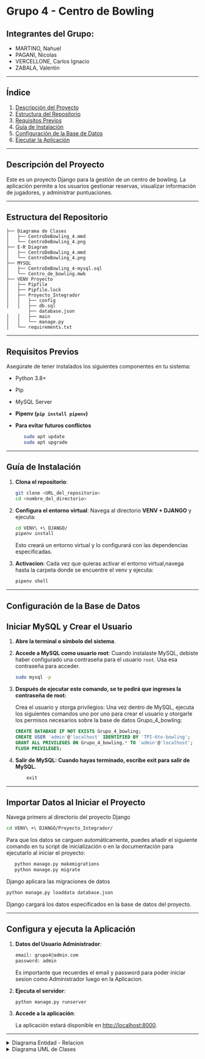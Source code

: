 
# Grupo 4 - Centro de Bowling

## Integrantes del Grupo:
- MARTINO, Nahuel
- PAGANI, Nicolas
- VERCELLONE, Carlos Ignacio
- ZABALA, Valentin

---

## Índice

1. [Descripción del Proyecto](#descripción-del-proyecto)
2. [Estructura del Repositorio](#estructura-del-repositorio)
3. [Requisitos Previos](#requisitos-previos)
4. [Guía de Instalación](#guía-de-instalación)
5. [Configuración de la Base de Datos](#configuración-de-la-base-de-datos)
6. [Ejecutar la Aplicación](#configura-y-ejecuta-la-aplicación)

---

## Descripción del Proyecto

Este es un proyecto Django para la gestión de un centro de bowling. La aplicación permite a los usuarios gestionar reservas, visualizar información de jugadores, y administrar puntuaciones.

---

## Estructura del Repositorio

```plaintext
├── Diagrama de Clases
│   ├── CentroDeBowling_4.mmd
│   └── CentroDeBowling_4.png
├── E-R Diagram
│   ├── CentroDeBowling_4.mmd
│   └── CentroDeBowling_4.png
├── MYSQL
│   ├── CentroDeBowling_4-mysql.sql
│   └── Centro_de_bowling.mwb
├── VENV Proyecto
│   ├── Pipfile
│   ├── Pipfile.lock
│   ├── Proyecto_Integrador
│   │   ├── config
│   │   ├── db.sql
        ├── database.json
│   │   ├── main
│   │   └── manage.py
│   └── requirements.txt
```

---

## Requisitos Previos

Asegúrate de tener instalados los siguientes componentes en tu sistema:
- Python 3.8+
- Pip
- MySQL Server
- **Pipenv (`pip install pipenv`)**

- **Para evitar futuros conflictos**
   ```bash 
      sudo apt update
      sudo apt upgrade
   ```

---

## Guía de Instalación

1. **Clona el repositorio**:
   ```bash
   git clone <URL_del_repositorio>
   cd <nombre_del_directorio>
   ```

2. **Configura el entorno virtual**:
   Navega al directorio **VENV + DJANGO** y ejecuta:
   ```bash
   cd VENV\ +\ DJANGO/
   pipenv install
   ```
   Esto  creará un entorno virtual y lo configurará con las dependencias especificadas.

3. **Activacion**: Cada vez que quieras activar el entorno virtual,navega hasta la carpeta donde se encuentre el venv y  ejecuta:
   ```bash
   pipenv shell
   ```


---

## Configuración de la Base de Datos



## Iniciar MySQL y Crear el Usuario

1. **Abre la terminal o símbolo del sistema**.

2. **Accede a MySQL como usuario root**:
   Cuando instalaste MySQL, debiste haber configurado una contraseña para el usuario `root`. Usa esa contraseña para acceder.

   ```bash
   sudo mysql -p
    ```

3. **Después de ejecutar este comando, se te pedirá que ingreses la contraseña de root:**

    Crea el usuario y otorga privilegios: Una vez dentro de MySQL, ejecuta los siguientes comandos uno por uno para crear el usuario y otorgarle los permisos necesarios sobre la base de datos Grupo_4_bowling:

    ```sql
    CREATE DATABASE IF NOT EXISTS Grupo_4_bowling;
    CREATE USER 'admin'@'localhost' IDENTIFIED BY 'TPI-6to-bowling';
    GRANT ALL PRIVILEGES ON Grupo_4_bowling.* TO 'admin'@'localhost';
    FLUSH PRIVILEGES;
    ```

4. **Salir de MySQL: Cuando hayas terminado, escribe exit para salir de MySQL.**

    ```sql
        exit
    ```


---

## Importar Datos al Iniciar el Proyecto

Navega primero al directorio del proyecto Django 

```bash
cd VENV\ +\ DJANGO/Proyecto_Integrador/
```

Para que los datos se carguen automáticamente, puedes añadir el siguiente comando en tu script de inicialización o en la documentación para ejecutarlo al iniciar el proyecto:

```bash
   python manage.py makemigrations
   python manage.py migrate
   ```
Django aplicara las migraciones de datos


```bash
python manage.py loaddata database.json
```

Django cargará los datos especificados en la base de datos del proyecto.


---

## Configura y ejecuta la Aplicación

1. **Datos del Usuario Administrador**:

   ```python
   email: grupo4@admin.com
   password: admin
   ```

   Es importante que recuerdes el email y password  para poder iniciar sesion como Administrador luego en la Aplicacion.


1. **Ejecuta el servidor**:

   ```bash
   python manage.py runserver
   ```

3. **Accede a la aplicación**:

   La aplicación estará disponible en [http://localhost:8000](http://localhost:8000).
---


<details>

<summary>Diagrama Entidad - Relacion </summary>

```mermaid
        erDiagram

    
    Cliente {
        int id_cliente PK
        string email
        string nombre
        string direccion
        string telefono
        string password
    }
    
    Reserva {
        int id_reserva PK
        int id_cliente FK
        int id_pista FK
        datetime fecha_hora_reserva
        time fecha_hora_fin
    }

    EstadoReserva {
        string estado PK
        string descripcion
    }

    Jugador {
        int id_jugador PK
        int id_partida FK
        string nombre_jugador
        int orden
    }

    Partida {
        int id_partida PK
        int id_pista FK
        int id_reserva FK
        string estado FK
        int cant_jugadores
    }

    EstadoPartida {
        string estado PK
        string descripcion
    }

    Turno {
        int numero_turno PK
        int id_partida FK
        string orden
        boolean ultimo_turno
    }
    Tirada {
        int numero_tirada PK
        int pinos_deribados
        int orden
        int id_jugador FK
        int numero_turno FK
    }

    PistaBowling {
        int id_pista PK
        int capacidad_maxima
        string descripcion
        int estado FK
    }

    EstadoPista {
        string estado PK
        string descripcion
    }

    Pedido {
        int id_pedido PK
        string estado FK
        date fecha_hora_pedido
        int id_reserva FK
    }
    EstadoPedido {
        string estado PK
        string descripcion
    }
    
    PedidoXProducto {
        int id_pedido FK
        int id_producto FK
        int cantidad
    }

    Producto {
        int id_producto PK
        string nombre
        string descripcion
        int precio
    }
    HistorialEstado {
        int id_reserva FK
        string estado FK
        datetime fecha_hora_inicio
        datetime fecha_hora_fin
    }

    
    
    
    
    
    
    
    
    

    %% Relaciones
    Cliente||--|{Reserva : hace

    Pedido}|--||EstadoPedido : tiene

    Pedido||--|{PedidoXProducto : tiene

    Producto||--|{PedidoXProducto : tiene


    Reserva}|--||HistorialEstado : tiene
    HistorialEstado||--|{EstadoReserva : tiene

    Reserva}|--||PistaBowling : en

    Reserva||--|{Partida : tiene

    PistaBowling||--|{Partida : "se juega"

    PistaBowling}|--||EstadoPista : tiene

    

    Partida}|--||EstadoPartida : tiene

    

    Jugador||--|{Tirada : tiene

    Turno||--|{Tirada : " 2 por turno"

    Partida||--|{Turno : tiene

    
    

   

    Partida||--|{Jugador : " la juegan"


    

    Reserva||--|{Pedido : "se registra"
    
    
    
    
    
    
    
    
    
    
    
    
```

        
</details>

<details>

<summary>Diagrama UML de Clases </summary>

```mermaid
      classDiagram
    direction TB


    
    class ClienteManager {
    <<Handler>>
        +create_user()
        +create_superuser()
    }

     class TablaView {
        <<interfaz>>
    
    
        +get_context_data()
        +get_partida()
        +get_jugadores()
        +get_Tiradas()
        +get_turnos()
        +get_turno_actual()
        +post()
        +registrar_tirada()
        +termino_la_partida()
        +finalizar_partida()
    }


    class Cliente {
        +id_cliente: AutoField
        +email: EmailField
        +nombre: CharField
        +direccion: CharField
        +telefono: CharField
        +password: CharField
        +is_staff: BooleanField
        +is_active: BooleanField
        +is_superuser: BooleanField
        
    }


    class Pedido {
        +id_pedido: AutoField
        +estado: ForeignKey
        +fecha_hora_pedido: DateField
        +id_reserva: ForeignKey
        +total_a_pagar: property
        +crear_pedido()
    }   

    class PistaBowling {
        +id_pista: AutoField
        +capacidad_maxima: IntegerField
        +descripcion: CharField
        +estado: ForeignKey
    }

    class Reserva {
        +id_reserva: AutoField
        +id_cliente: ForeignKey
        +id_pista: ForeignKey
        +fecha_hora_reserva: DateTimeField
        +fecha_hora_fin: TimeField
        +save()
        +crear_historial_estado_inicial()
        +procesar_reserva()
        +actualizar_ultimo_estado()
        +verificar_confirmacion()
        +verificar_estado_actual()
        +verificar_finalizacion()
        +actualizar_fecha_hora_fin()
        +crear_historial_estado()
        +finalizar()
        +estado_actual: property
    }

    class HistorialEstado {
        +id_reserva: ForeignKey
        +estado: ForeignKey
        +fecha_hora_inicio: DateTimeField
        +fecha_hora_fin: DateTimeField
    }

    class EstadoReserva {
        +estado: CharField
        +descripcion: CharField
    }

    class Jugador {
        +id_jugador: AutoField
        +id_partida: ForeignKey
        +nombre_jugador: CharField
        +orden: IntegerField
        +puntaje_total: property
    }

    class Partida {
        +id_partida: AutoField
        +id_pista: ForeignKey
        +id_reserva: ForeignKey
        +estado: ForeignKey
        +cant_jugadores: IntegerField
        +ganador: ForeignKey
        +actualizar_estado()
        +crear_partidas_para_reserva()
        +actualizar_estado_partida()
        +calcular_ganador()
        +get_current_turn()
        +is_game_finished()
        +finalize_game()
        +crear_turnos()
        +iniciar_partida()
    }

    class EstadoPartida {
        +estado: CharField
        +descripcion: CharField
    }

    class Turno {
        +numero_turno: AutoField
        +id_partida: ForeignKey
        +orden: CharField
        +ultimo_turno: BooleanField
    }

    class Tirada {
        +numero_tirada: AutoField
        +pinos_deribados: IntegerField
        +orden: IntegerField
        +id_jugador: ForeignKey
        +numero_turno: ForeignKey
        +registrar_tirada()
    }

    class EstadoPista {
        +estado: CharField
        +descripcion: CharField
    }


    class EstadoPedido {
        +estado: CharField
        +descripcion: CharField
    }

    class PedidoXProducto {
        +id_pedido: ForeignKey
        +id_producto: ForeignKey
        +cantidad: IntegerField
    }

    class Producto {
        +id_producto: AutoField
        +nombre: CharField
        +descripcion: CharField
        +precio: IntegerField
    }

    

    class MisReservasView {
        <<interfaz>>

        +reserva: Reserva
        +get_reservas()
        +procesar_reserva()
    }

    class mi_reservaView {
        <<interfaz>>

        +reserva: Reserva
        +crear_partidas_para_reserva()
        +actualizar_estado_partida()
        +get_pedidos()
        +get_reservas()
        +get_partidas()
        +get_estado_reserva()
        +calc_total_a_pagar()
        +finalzar_reserva()
    }

   
    class ReservaView {
        <<interfaz>>
    
        +reserva: Reserva
        +get_form_kwargs()
        +form_valid()
        +save_reserva()
    }

    class JugadoresView {
        <<interfaz>>
    
        +jugadores: Jugador[ ]
        +get()
        +post()
        +save_partida()
        +get_detalles_pista()
    }

    class NombresJugadoresView {
        <<interfaz>>
    
        +jugadores: Jugador[ ]
        +get()
        +post()
        +isinstance()
        +get_object_or_404()
        +crear_turnos()
        +iniciar_partida()
        +crear_Jugador()
        +iniciar_partida()
    }

    class AgregarPedidoView {
        <<interfaz>>
    
        +pedido: Pedido
        +post()
        +get_object_or_404()
        +crear_pedido()
    }

    
    class VerReservasView {
        <<interfaz>>

        +reserva: Reserva
        +get_queryset()
        +get_context_data()
        +test_func()
    }

    class EditarReservaView {
        <<interfaz>>

        +reserva: Reserva
        +get_context_data()
        +form_valid()
        +test_func()
    }

    class VerPedidosView {
        <<interfaz>>

        +pedido: Pedido
        +get_queryset()
        +get_context_data()
        +test_func()
    }

    class EditarPedidoView {
        <<interfaz>>

        +pedido: Pedido
        +get_context_data()
        +form_valid()
        +test_func()
    }

    class EliminarPedidoView {
        <<interfaz>>

        +pedido: Pedido
        +get_object()
        +delete()
        +test_func()
    }

    class VerPistasView {
        <<interfaz>>

        +pista: PistaBowling
        +get_queryset()
        +test_func()
    }

    class EditarPistaView {
        <<interfaz>>

        +pista: PistaBowling
        +get_context_data()
        +form_valid()
        +test_func()
    }

    note for AgregarPedidoView "Para hacer pedidos"

    note for NombresJugadoresView "Para poner los Nombres
    de los Jugadores"

    note for JugadoresView "Para colocar la CANTIDAD de jugadores"

    note for ReservaView "Esta vista es para hacer la reserva"

    note for TablaView "La vista que muestra y genera la tabla"

    note for mi_reservaView "Para cuando ingresas a ver detalles 
    de una de TUS reservas"

    note for MisReservasView "Para visualizar las 
    reservas que hiciste"


    
    
    
    

    

    AgregarPedidoView -- Pedido
    VerPedidosView -- Pedido
    EditarPedidoView -- Pedido
    EliminarPedidoView -- Pedido
    mi_reservaView -- Pedido
    

    

    
    
    

    

    

    NombresJugadoresView -- Jugador
    NombresJugadoresView -- Turno


    JugadoresView -- Jugador


    HistorialEstado --> "*" EstadoReserva

    Pedido --> "1" EstadoPedido
    Pedido -- "1" PedidoXProducto
    PedidoXProducto  --> "*" Producto

    

    Partida --> "*" Jugador
    Partida --> "*" Turno
    Partida --> "1" EstadoPartida

    Jugador --> "*" Tirada

    Turno --> "*" Tirada

    
    TablaView -- Jugador
    TablaView -- Tirada
    TablaView -- Turno

    NombresJugadoresView -- Partida
    TablaView -- Partida
    mi_reservaView -- Partida
    Reserva --> "*" Partida

    VerPistasView -- PistaBowling
    EditarPistaView -- PistaBowling
    PistaBowling --> "1" Partida
    PistaBowling --> "1" EstadoPista
    
    
    


    Reserva --> "*" Pedido
    
    
    Reserva  --> "1" PistaBowling
    
    Reserva --> "1" HistorialEstado
    
    mi_reservaView -- Reserva
    ReservaView -- Reserva
    MisReservasView -- Reserva
    VerReservasView -- Reserva
    EditarReservaView -- Reserva

    Cliente --> "*" Reserva
    ClienteManager -- Cliente

    note for VerReservasView "Para visualizar las reservas"

    note for EditarReservaView "Para editar una reserva"

    note for VerPedidosView "Para visualizar los pedidos"

    note for EditarPedidoView "Para editar un pedido"

    note for EliminarPedidoView "Para eliminar un pedido"

    note for VerPistasView "Para visualizar las pistas"

    note for EditarPistaView "Para editar una pista"

    

 
    
```

        
</details>
